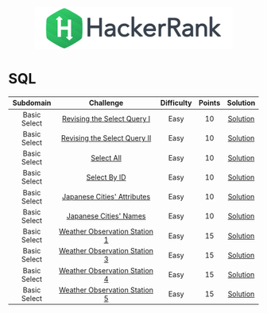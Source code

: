 <p align="center">
    <a href="https://www.hackerrank.com/DavidODW">
        <img height=85 src="hackerrank.svg">
    </a>
</p>

# SQL

|  Subdomain   |                                               Challenge                                               | Difficulty | Points |                             Solution                             |
| :----------: | :---------------------------------------------------------------------------------------------------: | :--------: | :----: | :--------------------------------------------------------------: |
| Basic Select |    [Revising the Select Query I](https://www.hackerrank.com/challenges/revising-the-select-query)     |    Easy    |   10   |   [Solution](SQL/Basic%20Select/revising-the-select-query.sql)   |
| Basic Select |   [Revising the Select Query II](https://www.hackerrank.com/challenges/revising-the-select-query-2)   |    Easy    |   10   |  [Solution](SQL/Basic%20Select/revising-the-select-query-2.sql)  |
| Basic Select |                  [Select All](https://www.hackerrank.com/challenges/select-all-sql)                   |    Easy    |   10   |          [Solution](SQL/Basic%20Select/select-all.sql)           |
| Basic Select |                  [Select By ID](https://www.hackerrank.com/challenges/select-by-id)                   |    Easy    |   10   |         [Solution](SQL/Basic%20Select/select-by-id.sql)          |
| Basic Select |    [Japanese Cities' Attributes](https://www.hackerrank.com/challenges/japanese-cities-attributes)    |    Easy    |   10   |  [Solution](SQL/Basic%20Select/japanese-cities-attributes.sql)   |
| Basic Select |         [Japanese Cities' Names](https://www.hackerrank.com/challenges/japanese-cities-name)          |    Easy    |   10   |     [Solution](SQL/Basic%20Select/japanese-cities-name.sql)      |
| Basic Select | [Weather Observation Station 1](https://www.hackerrank.com/challenges/weather-observation-station-1/) |    Easy    |   15   | [Solution](SQL/Basic%20Select/weather-observation-station-1.sql) |
| Basic Select | [Weather Observation Station 3](https://www.hackerrank.com/challenges/weather-observation-station-3/) |    Easy    |   15   | [Solution](SQL/Basic%20Select/weather-observation-station-3.sql) |
| Basic Select | [Weather Observation Station 4](https://www.hackerrank.com/challenges/weather-observation-station-4/) |    Easy    |   15   | [Solution](SQL/Basic%20Select/weather-observation-station-4.sql) |
| Basic Select | [Weather Observation Station 5](https://www.hackerrank.com/challenges/weather-observation-station-5/) |    Easy    |   15   | [Solution](SQL/Basic%20Select/weather-observation-station-5.sql) |
